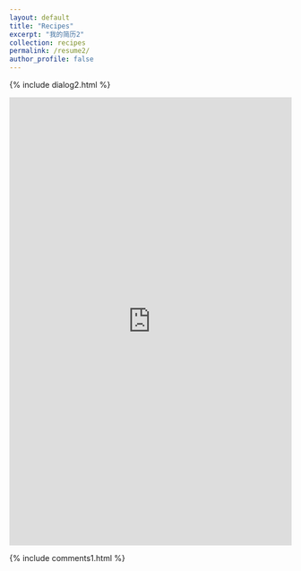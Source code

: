 ```yaml
---
layout: default
title: "Recipes"
excerpt: "我的简历2"
collection: recipes
permalink: /resume2/
author_profile: false
---
```

 {% include dialog2.html %} 
<iframe src="https://yujianlong.top/resume1/index.html" style="border: 0;height: 800px;width: 100%;overflow: hidden;" frameBorder="0" ></iframe>

{% include comments1.html %}